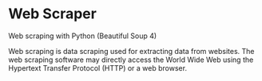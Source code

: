 # Web Scraper
Web scraping with Python (Beautiful Soup 4)

Web scraping is data scraping used for extracting data from websites. The web scraping software may directly access the World Wide Web using the Hypertext Transfer Protocol (HTTP) or a web browser.